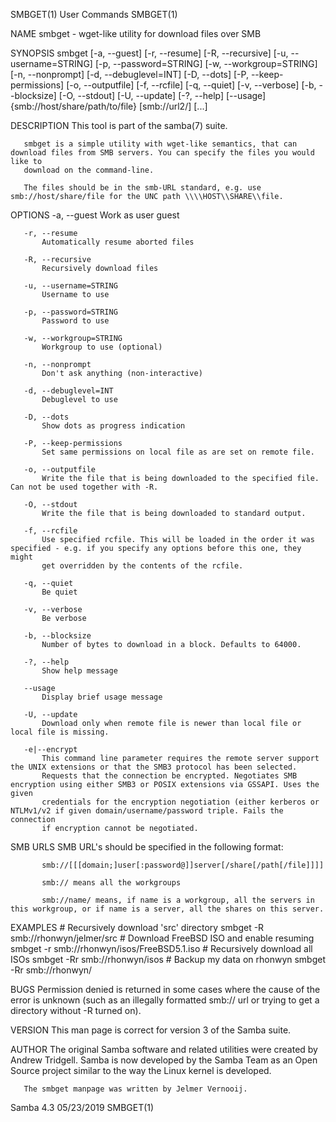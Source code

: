 SMBGET(1)                                                          User Commands                                                         SMBGET(1)

NAME
       smbget - wget-like utility for download files over SMB

SYNOPSIS
       smbget [-a, --guest] [-r, --resume] [-R, --recursive] [-u, --username=STRING] [-p, --password=STRING] [-w, --workgroup=STRING]
        [-n, --nonprompt] [-d, --debuglevel=INT] [-D, --dots] [-P, --keep-permissions] [-o, --outputfile] [-f, --rcfile] [-q, --quiet]
        [-v, --verbose] [-b, --blocksize] [-O, --stdout] [-U, --update] [-?, --help] [--usage] {smb://host/share/path/to/file} [smb://url2/] [...]

DESCRIPTION
       This tool is part of the samba(7) suite.

       smbget is a simple utility with wget-like semantics, that can download files from SMB servers. You can specify the files you would like to
       download on the command-line.

       The files should be in the smb-URL standard, e.g. use smb://host/share/file for the UNC path \\\\HOST\\SHARE\\file.

OPTIONS
       -a, --guest
           Work as user guest

       -r, --resume
           Automatically resume aborted files

       -R, --recursive
           Recursively download files

       -u, --username=STRING
           Username to use

       -p, --password=STRING
           Password to use

       -w, --workgroup=STRING
           Workgroup to use (optional)

       -n, --nonprompt
           Don't ask anything (non-interactive)

       -d, --debuglevel=INT
           Debuglevel to use

       -D, --dots
           Show dots as progress indication

       -P, --keep-permissions
           Set same permissions on local file as are set on remote file.

       -o, --outputfile
           Write the file that is being downloaded to the specified file. Can not be used together with -R.

       -O, --stdout
           Write the file that is being downloaded to standard output.

       -f, --rcfile
           Use specified rcfile. This will be loaded in the order it was specified - e.g. if you specify any options before this one, they might
           get overridden by the contents of the rcfile.

       -q, --quiet
           Be quiet

       -v, --verbose
           Be verbose

       -b, --blocksize
           Number of bytes to download in a block. Defaults to 64000.

       -?, --help
           Show help message

       --usage
           Display brief usage message

       -U, --update
           Download only when remote file is newer than local file or local file is missing.

       -e|--encrypt
           This command line parameter requires the remote server support the UNIX extensions or that the SMB3 protocol has been selected.
           Requests that the connection be encrypted. Negotiates SMB encryption using either SMB3 or POSIX extensions via GSSAPI. Uses the given
           credentials for the encryption negotiation (either kerberos or NTLMv1/v2 if given domain/username/password triple. Fails the connection
           if encryption cannot be negotiated.

SMB URLS
       SMB URL's should be specified in the following format:

           smb://[[[domain;]user[:password@]]server[/share[/path[/file]]]]

           smb:// means all the workgroups

           smb://name/ means, if name is a workgroup, all the servers in this workgroup, or if name is a server, all the shares on this server.

EXAMPLES
           # Recursively download 'src' directory
           smbget -R smb://rhonwyn/jelmer/src
           # Download FreeBSD ISO and enable resuming
           smbget -r smb://rhonwyn/isos/FreeBSD5.1.iso
           # Recursively download all ISOs
           smbget -Rr smb://rhonwyn/isos
           # Backup my data on rhonwyn
           smbget -Rr smb://rhonwyn/

BUGS
       Permission denied is returned in some cases where the cause of the error is unknown (such as an illegally formatted smb:// url or trying to
       get a directory without -R turned on).

VERSION
       This man page is correct for version 3 of the Samba suite.

AUTHOR
       The original Samba software and related utilities were created by Andrew Tridgell. Samba is now developed by the Samba Team as an Open
       Source project similar to the way the Linux kernel is developed.

       The smbget manpage was written by Jelmer Vernooij.

Samba 4.3                                                           05/23/2019                                                           SMBGET(1)
